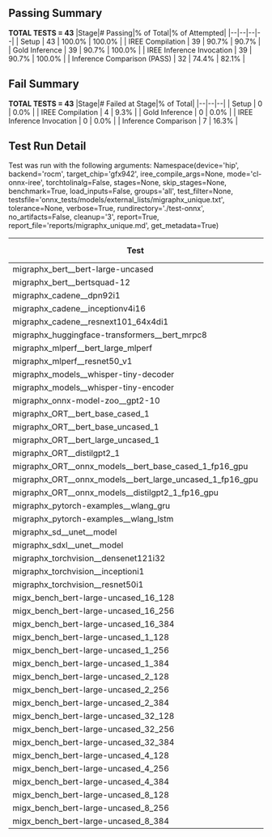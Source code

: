 ## Passing Summary

**TOTAL TESTS = 43**
|Stage|# Passing|% of Total|% of Attempted|
|--|--|--|--|
| Setup | 43 | 100.0% | 100.0% |
| IREE Compilation | 39 | 90.7% | 90.7% |
| Gold Inference | 39 | 90.7% | 100.0% |
| IREE Inference Invocation | 39 | 90.7% | 100.0% |
| Inference Comparison (PASS) | 32 | 74.4% | 82.1% |
## Fail Summary

**TOTAL TESTS = 43**
|Stage|# Failed at Stage|% of Total|
|--|--|--|
| Setup | 0 | 0.0% |
| IREE Compilation | 4 | 9.3% |
| Gold Inference | 0 | 0.0% |
| IREE Inference Invocation | 0 | 0.0% |
| Inference Comparison | 7 | 16.3% |
## Test Run Detail
Test was run with the following arguments:
Namespace(device='hip', backend='rocm', target_chip='gfx942', iree_compile_args=None, mode='cl-onnx-iree', torchtolinalg=False, stages=None, skip_stages=None, benchmark=True, load_inputs=False, groups='all', test_filter=None, testsfile='onnx_tests/models/external_lists/migraphx_unique.txt', tolerance=None, verbose=True, rundirectory='./test-onnx', no_artifacts=False, cleanup='3', report=True, report_file='reports/migraphx_unique.md', get_metadata=True)

| Test | Exit Status | Mean Benchmark Time (ms) | Notes |
|--|--|--|--|
| migraphx_bert__bert-large-uncased | PASS | 19.502942335037957 | |
| migraphx_bert__bertsquad-12 | compilation | None | |
| migraphx_cadene__dpn92i1 | PASS | 3.5415844090884594 | |
| migraphx_cadene__inceptionv4i16 | PASS | 20.086521176355223 | |
| migraphx_cadene__resnext101_64x4di1 | PASS | 4.217824376972587 | |
| migraphx_huggingface-transformers__bert_mrpc8 | PASS | 7.0691421812322615 | |
| migraphx_mlperf__bert_large_mlperf | PASS | 25.46510807479973 | |
| migraphx_mlperf__resnet50_v1 | Numerics | 14.00631820783019 | |
| migraphx_models__whisper-tiny-decoder | PASS | 46.43992756803831 | |
| migraphx_models__whisper-tiny-encoder | Numerics | 105.82063426928859 | |
| migraphx_onnx-model-zoo__gpt2-10 | compilation | None | |
| migraphx_ORT__bert_base_cased_1 | PASS | 125.82134602901836 | |
| migraphx_ORT__bert_base_uncased_1 | PASS | 124.67061058204206 | |
| migraphx_ORT__bert_large_uncased_1 | PASS | 542.882471345365 | |
| migraphx_ORT__distilgpt2_1 | PASS | 69.52531305141747 | |
| migraphx_ORT__onnx_models__bert_base_cased_1_fp16_gpu | Numerics | 67.61492035972574 | |
| migraphx_ORT__onnx_models__bert_large_uncased_1_fp16_gpu | Numerics | 344.46533016550046 | |
| migraphx_ORT__onnx_models__distilgpt2_1_fp16_gpu | Numerics | 38.85185175264875 | |
| migraphx_pytorch-examples__wlang_gru | PASS | 20.839259541524502 | |
| migraphx_pytorch-examples__wlang_lstm | PASS | 9.60373755411378 | |
| migraphx_sd__unet__model | import_model | None | |
| migraphx_sdxl__unet__model | import_model | None | |
| migraphx_torchvision__densenet121i32 | PASS | 13.781683598676707 | |
| migraphx_torchvision__inceptioni1 | PASS | 3.161550569620353 | |
| migraphx_torchvision__resnet50i1 | PASS | 2.0445861422092526 | |
| migx_bench_bert-large-uncased_16_128 | PASS | 26.987261322821357 | |
| migx_bench_bert-large-uncased_16_256 | PASS | 38.184585401036756 | |
| migx_bench_bert-large-uncased_16_384 | Numerics | 57.72123644904544 | |
| migx_bench_bert-large-uncased_1_128 | PASS | 12.594874410535253 | |
| migx_bench_bert-large-uncased_1_256 | PASS | 12.89561203175029 | |
| migx_bench_bert-large-uncased_1_384 | PASS | 19.39969400323375 | |
| migx_bench_bert-large-uncased_2_128 | PASS | 12.93809057371515 | |
| migx_bench_bert-large-uncased_2_256 | PASS | 19.363551350260103 | |
| migx_bench_bert-large-uncased_2_384 | PASS | 19.92429315689064 | |
| migx_bench_bert-large-uncased_32_128 | PASS | 37.154254225785266 | |
| migx_bench_bert-large-uncased_32_256 | PASS | 71.75071582508583 | |
| migx_bench_bert-large-uncased_32_384 | Numerics | 113.34678618651297 | |
| migx_bench_bert-large-uncased_4_128 | PASS | 31.620370299630874 | |
| migx_bench_bert-large-uncased_4_256 | PASS | 20.32801579209227 | |
| migx_bench_bert-large-uncased_4_384 | PASS | 23.788478170033716 | |
| migx_bench_bert-large-uncased_8_128 | PASS | 20.503857588468524 | |
| migx_bench_bert-large-uncased_8_256 | PASS | 26.6968915776278 | |
| migx_bench_bert-large-uncased_8_384 | PASS | 33.66731938772968 | |
